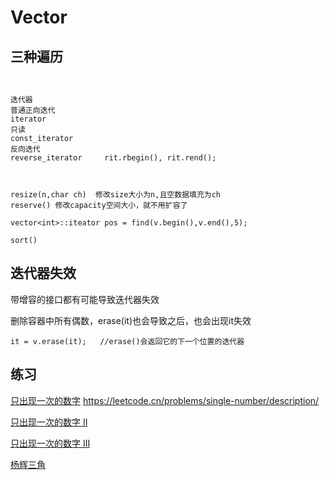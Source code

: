 # Vector

## 三种遍历

```


迭代器
普通正向迭代
iterator
只读
const_iterator
反向迭代
reverse_iterator     rit.rbegin(), rit.rend();



resize(n,char ch)  修改size大小为n,且空数据填充为ch
reserve() 修改capacity空间大小，就不用扩容了

```

```
vector<int>::iteator pos = find(v.begin(),v.end(),5);

sort()
```



## 迭代器失效

带增容的接口都有可能导致迭代器失效

删除容器中所有偶数，erase(it)也会导致之后，也会出现it失效

```
it = v.erase(it);	//erase()会返回它的下一个位置的迭代器
```



## 练习

[只出现一次的数字](https://leetcode.cn/problems/single-number/) https://leetcode.cn/problems/single-number/description/

[只出现一次的数字 II](https://leetcode.cn/problems/single-number-ii/)

[只出现一次的数字 III](https://leetcode.cn/problems/single-number-iii/)

[杨辉三角](https://leetcode.cn/problems/pascals-triangle/)
